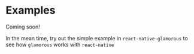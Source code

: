 # Examples

Coming soon!

In the mean time, try out the simple example in `react-native-glamorous` to see how `glamorous` works with `react-native`
